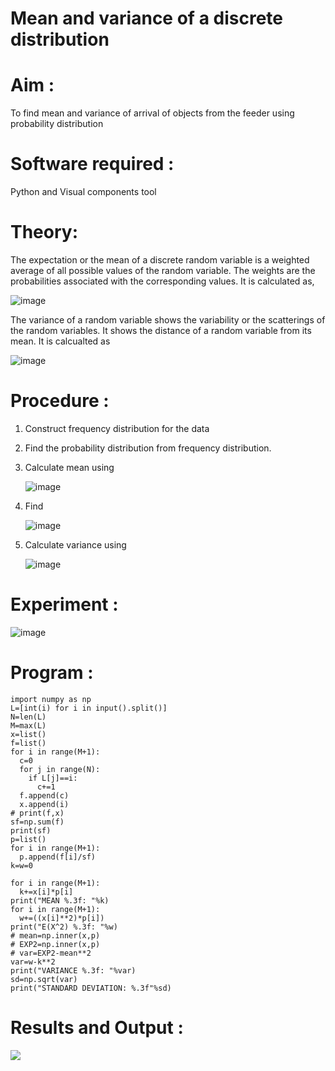 #  Mean and variance of a discrete  distribution


# Aim : 

To find mean and variance of arrival of objects from the feeder using probability distribution


# Software required :  

Python and Visual components tool

# Theory:

The expectation or the mean of a discrete random variable is a weighted average of all possible
values of the random variable. The weights are the probabilities associated with the corresponding values. 
It is calculated as,

![image](https://user-images.githubusercontent.com/103921593/192938463-e34177f4-f188-48a0-bda2-8f6d1d660ed2.png)

The variance of a random variable shows the variability or the scatterings of the random variables.
It shows the distance of a random variable from its mean. It is calcualted as

![image](https://user-images.githubusercontent.com/103921593/192938695-99fedc01-34d5-4d36-84df-5880e766ed0c.png)


# Procedure :

1. Construct frequency distribution for the data

2. Find the  probability distribution from frequency distribution.

3. Calculate mean using 
   
   ![image](https://user-images.githubusercontent.com/103921593/192940431-03b81777-c54d-4286-b4f4-82dfe7666b4c.png)

4. Find  
   
      ![image](https://user-images.githubusercontent.com/103921593/192940255-2d9dd746-6875-4a6d-877b-6da6cdb96ab1.png)

5.  Calculate variance using 
  
      ![image](https://user-images.githubusercontent.com/103921593/192942852-913550a9-fabe-4a55-b956-0487b18bbd97.png)


# Experiment :

![image](https://user-images.githubusercontent.com/103921593/229993174-5b67e57e-3e01-4ac4-9f83-410a932b22bf.png)

# Program :
```
import numpy as np
L=[int(i) for i in input().split()]
N=len(L)
M=max(L)
x=list()
f=list()
for i in range(M+1):
  c=0
  for j in range(N):
    if L[j]==i:
      c+=1
  f.append(c)
  x.append(i)
# print(f,x)
sf=np.sum(f)
print(sf)
p=list()
for i in range(M+1):
  p.append(f[i]/sf)
k=w=0

for i in range(M+1):
  k+=x[i]*p[i]
print("MEAN %.3f: "%k)
for i in range(M+1):
  w+=((x[i]**2)*p[i])
print("E(X^2) %.3f: "%w)
# mean=np.inner(x,p)
# EXP2=np.inner(x,p)
# var=EXP2-mean**2
var=w-k**2
print("VARIANCE %.3f: "%var)
sd=np.sqrt(var)
print("STANDARD DEVIATION: %.3f"%sd)
```



# Results and Output : 
![](1.png)
